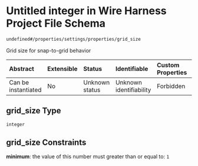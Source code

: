 # Untitled integer in Wire Harness Project File Schema

```txt
undefined#/properties/settings/properties/grid_size
```

Grid size for snap-to-grid behavior

| Abstract            | Extensible | Status         | Identifiable            | Custom Properties | Additional Properties | Access Restrictions | Defined In                                                          |
| :------------------ | :--------- | :------------- | :---------------------- | :---------------- | :-------------------- | :------------------ | :------------------------------------------------------------------ |
| Can be instantiated | No         | Unknown status | Unknown identifiability | Forbidden         | Allowed               | none                | [project.schema.json\*](project.schema.json "open original schema") |

## grid\_size Type

`integer`

## grid\_size Constraints

**minimum**: the value of this number must greater than or equal to: `1`
